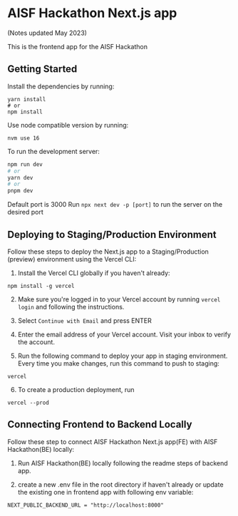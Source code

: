 # AISF Hackathon Next.js app

(Notes updated May 2023)

This is the frontend app for the AISF Hackathon

## Getting Started

Install the dependencies by running:

```
yarn install
# or
npm install
```

Use node compatible version by running:

```
nvm use 16
```

To run the development server:

```bash
npm run dev
# or
yarn dev
# or
pnpm dev
```

Default port is 3000
Run `npx next dev -p [port]` to run the server on the desired port

## Deploying to Staging/Production Environment

Follow these steps to deploy the Next.js app to a Staging/Production (preview) environment using the Vercel CLI:

1. Install the Vercel CLI globally if you haven't already:

```
npm install -g vercel
```

2. Make sure you're logged in to your Vercel account by running `vercel login` and following the instructions.

3. Select `Continue with Email` and press ENTER

4. Enter the email address of your Vercel account. Visit your inbox to verify the account.

5. Run the following command to deploy your app in staging environment. Every time you make changes, run this command to push to staging:

```
vercel
```

6. To create a production deployment, run

```
vercel --prod
```

## Connecting Frontend to Backend Locally

Follow these step to connect AISF Hackathon Next.js app(FE) with AISF Hackathon(BE) locally:

1. Run AISF Hackathon(BE) locally following the readme steps of backend app.

2. create a new .env file in the root directory if haven't already or update the existing one in frontend app with following env variable:

```
NEXT_PUBLIC_BACKEND_URL = "http://localhost:8000"
```
